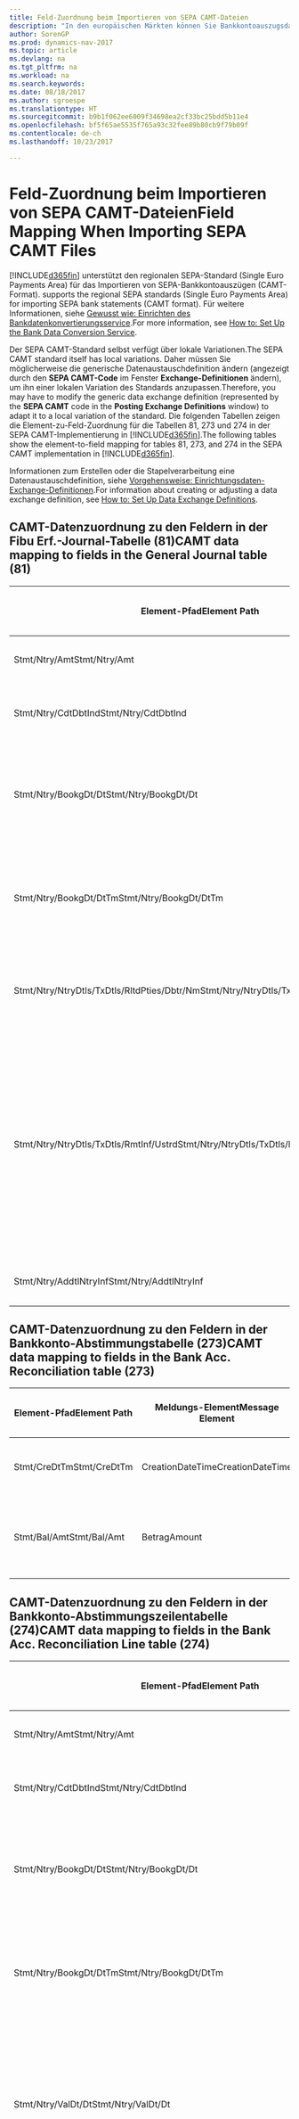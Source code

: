 ```yaml
---
title: Feld-Zuordnung beim Importieren von SEPA CAMT-Dateien
description: "In den europäischen Märkten können Sie Bankkontoauszugsdateien in den regionalen SEPA-Standards (einzelner Eurozahlungs-Bereich) importieren."
author: SorenGP
ms.prod: dynamics-nav-2017
ms.topic: article
ms.devlang: na
ms.tgt_pltfrm: na
ms.workload: na
ms.search.keywords: 
ms.date: 08/18/2017
ms.author: sgroespe
ms.translationtype: HT
ms.sourcegitcommit: b9b1f062ee6009f34698ea2cf33bc25bdd5b11e4
ms.openlocfilehash: bf5f65ae5535f765a93c32fee89b80cb9f79b09f
ms.contentlocale: de-ch
ms.lasthandoff: 10/23/2017

---
```

# <a name="field-mapping-when-importing-sepa-camt-files"></a><span data-ttu-id="c1bb7-103">Feld-Zuordnung beim Importieren von SEPA CAMT-Dateien</span><span class="sxs-lookup"><span data-stu-id="c1bb7-103">Field Mapping When Importing SEPA CAMT Files</span></span>
[!INCLUDE[d365fin](includes/d365fin_md.md)]<span data-ttu-id="c1bb7-104"> unterstützt den regionalen SEPA-Standard (Single Euro Payments Area) für das Importieren von SEPA-Bankkontoauszügen (CAMT-Format).</span><span class="sxs-lookup"><span data-stu-id="c1bb7-104"> supports the regional SEPA standards (Single Euro Payments Area) for importing SEPA bank statements (CAMT format).</span></span> <span data-ttu-id="c1bb7-105">Für weitere Informationen, siehe [Gewusst wie: Einrichten des Bankdatenkonvertierungsservice](bank-how-setup-bank-data-conversion-service.md).</span><span class="sxs-lookup"><span data-stu-id="c1bb7-105">For more information, see [How to: Set Up the Bank Data Conversion Service](bank-how-setup-bank-data-conversion-service.md).</span></span>  

 <span data-ttu-id="c1bb7-106">Der SEPA CAMT-Standard selbst verfügt über lokale Variationen.</span><span class="sxs-lookup"><span data-stu-id="c1bb7-106">The SEPA CAMT standard itself has local variations.</span></span> <span data-ttu-id="c1bb7-107">Daher müssen Sie möglicherweise die generische Datenaustauschdefinition ändern (angezeigt durch den **SEPA CAMT-Code** im Fenster **Exchange-Definitionen** ändern), um ihn einer lokalen Variation des Standards anzupassen.</span><span class="sxs-lookup"><span data-stu-id="c1bb7-107">Therefore, you may have to modify the generic data exchange definition (represented by the **SEPA CAMT** code in the **Posting Exchange Definitions** window) to adapt it to a local variation of the standard.</span></span> <span data-ttu-id="c1bb7-108">Die folgenden Tabellen zeigen die Element-zu-Feld-Zuordnung für die Tabellen 81, 273 und 274 in der SEPA CAMT-Implementierung in [!INCLUDE[d365fin](includes/d365fin_md.md)].</span><span class="sxs-lookup"><span data-stu-id="c1bb7-108">The following tables show the element-to-field mapping for tables 81, 273, and 274 in the SEPA CAMT implementation in [!INCLUDE[d365fin](includes/d365fin_md.md)].</span></span>  

 <span data-ttu-id="c1bb7-109">Informationen zum Erstellen oder die Stapelverarbeitung eine Datenaustauschdefinition, siehe [Vorgehensweise: Einrichtungsdaten-Exchange-Definitionen](across-how-to-set-up-data-exchange-definitions.md).</span><span class="sxs-lookup"><span data-stu-id="c1bb7-109">For information about creating or adjusting a data exchange definition, see [How to: Set Up Data Exchange Definitions](across-how-to-set-up-data-exchange-definitions.md).</span></span>  

## <a name="camt-data-mapping-to-fields-in-the-general-journal-table-81"></a><span data-ttu-id="c1bb7-110">CAMT-Datenzuordnung zu den Feldern in der Fibu Erf.-Journal-Tabelle (81)</span><span class="sxs-lookup"><span data-stu-id="c1bb7-110">CAMT data mapping to fields in the General Journal table (81)</span></span>  

|<span data-ttu-id="c1bb7-111">Element-Pfad</span><span class="sxs-lookup"><span data-stu-id="c1bb7-111">Element Path</span></span>|<span data-ttu-id="c1bb7-112">Meldungs-Element</span><span class="sxs-lookup"><span data-stu-id="c1bb7-112">Message Element</span></span>|<span data-ttu-id="c1bb7-113">Datentyp</span><span class="sxs-lookup"><span data-stu-id="c1bb7-113">Data Type</span></span>|<span data-ttu-id="c1bb7-114">Beschreibung</span><span class="sxs-lookup"><span data-stu-id="c1bb7-114">Description</span></span>|<span data-ttu-id="c1bb7-115">Kennzeichen mit negativem Zeichen</span><span class="sxs-lookup"><span data-stu-id="c1bb7-115">Negative-Sign Identifier</span></span>|<span data-ttu-id="c1bb7-116">Feldnr.</span><span class="sxs-lookup"><span data-stu-id="c1bb7-116">Field No.</span></span>|<span data-ttu-id="c1bb7-117">Feldname</span><span class="sxs-lookup"><span data-stu-id="c1bb7-117">Field Name</span></span>|  
|------------------|---------------------|---------------|-----------------|-------------------------------|---------------|----------------|  
|<span data-ttu-id="c1bb7-118">Stmt/Ntry/Amt</span><span class="sxs-lookup"><span data-stu-id="c1bb7-118">Stmt/Ntry/Amt</span></span>|<span data-ttu-id="c1bb7-119">Betrag</span><span class="sxs-lookup"><span data-stu-id="c1bb7-119">Amount</span></span>|<span data-ttu-id="c1bb7-120">Dezimal</span><span class="sxs-lookup"><span data-stu-id="c1bb7-120">Decimal</span></span>|<span data-ttu-id="c1bb7-121">Der Geldbetrag im Bargeldposten</span><span class="sxs-lookup"><span data-stu-id="c1bb7-121">The amount of money in the cash entry</span></span>||<span data-ttu-id="c1bb7-122">13</span><span class="sxs-lookup"><span data-stu-id="c1bb7-122">13</span></span>|<span data-ttu-id="c1bb7-123">Betrag</span><span class="sxs-lookup"><span data-stu-id="c1bb7-123">Amount</span></span>|  
|<span data-ttu-id="c1bb7-124">Stmt/Ntry/CdtDbtInd</span><span class="sxs-lookup"><span data-stu-id="c1bb7-124">Stmt/Ntry/CdtDbtInd</span></span>|<span data-ttu-id="c1bb7-125">CreditDebitIndicator</span><span class="sxs-lookup"><span data-stu-id="c1bb7-125">CreditDebitIndicator</span></span>|<span data-ttu-id="c1bb7-126">Text</span><span class="sxs-lookup"><span data-stu-id="c1bb7-126">Text</span></span>|<span data-ttu-id="c1bb7-127">Gibt an, ob der Posten ein Habenbetrag oder ein Sollposten ist</span><span class="sxs-lookup"><span data-stu-id="c1bb7-127">Indicates whether the entry is a credit or a debit entry</span></span>|<span data-ttu-id="c1bb7-128">DBIT</span><span class="sxs-lookup"><span data-stu-id="c1bb7-128">DBIT</span></span>|<span data-ttu-id="c1bb7-129">13</span><span class="sxs-lookup"><span data-stu-id="c1bb7-129">13</span></span>|<span data-ttu-id="c1bb7-130">Betrag</span><span class="sxs-lookup"><span data-stu-id="c1bb7-130">Amount</span></span>|  
|<span data-ttu-id="c1bb7-131">Stmt/Ntry/BookgDt/Dt</span><span class="sxs-lookup"><span data-stu-id="c1bb7-131">Stmt/Ntry/BookgDt/Dt</span></span>|<span data-ttu-id="c1bb7-132">Datum</span><span class="sxs-lookup"><span data-stu-id="c1bb7-132">Date</span></span>|<span data-ttu-id="c1bb7-133">Datum</span><span class="sxs-lookup"><span data-stu-id="c1bb7-133">Date</span></span>|<span data-ttu-id="c1bb7-134">Das Datum der Buchung eines Postens auf einem Konto oder in den Büchern des Buchhaltungsservices.</span><span class="sxs-lookup"><span data-stu-id="c1bb7-134">The date when an entry is posted to an account on the account servicer's books</span></span>||<span data-ttu-id="c1bb7-135">5</span><span class="sxs-lookup"><span data-stu-id="c1bb7-135">5</span></span>|<span data-ttu-id="c1bb7-136">Buchungsdatum</span><span class="sxs-lookup"><span data-stu-id="c1bb7-136">Posting Date</span></span>|  
|<span data-ttu-id="c1bb7-137">Stmt/Ntry/BookgDt/DtTm</span><span class="sxs-lookup"><span data-stu-id="c1bb7-137">Stmt/Ntry/BookgDt/DtTm</span></span>|<span data-ttu-id="c1bb7-138">DateTime</span><span class="sxs-lookup"><span data-stu-id="c1bb7-138">DateTime</span></span>|<span data-ttu-id="c1bb7-139">DateTime</span><span class="sxs-lookup"><span data-stu-id="c1bb7-139">DateTime</span></span>|<span data-ttu-id="c1bb7-140">Das Datum und die Uhrzeit der Buchung eines Postens auf einem Konto oder in den Büchern des Buchhaltungsservices.</span><span class="sxs-lookup"><span data-stu-id="c1bb7-140">The date and time when an entry is posted to an account on the account servicer's books</span></span>||<span data-ttu-id="c1bb7-141">5</span><span class="sxs-lookup"><span data-stu-id="c1bb7-141">5</span></span>|<span data-ttu-id="c1bb7-142">Buchungsdatum</span><span class="sxs-lookup"><span data-stu-id="c1bb7-142">Posting Date</span></span>|  
|<span data-ttu-id="c1bb7-143">Stmt/Ntry/NtryDtls/TxDtls/RltdPties/Dbtr/Nm</span><span class="sxs-lookup"><span data-stu-id="c1bb7-143">Stmt/Ntry/NtryDtls/TxDtls/RltdPties/Dbtr/Nm</span></span>|<span data-ttu-id="c1bb7-144">Name</span><span class="sxs-lookup"><span data-stu-id="c1bb7-144">Name</span></span>|<span data-ttu-id="c1bb7-145">Text</span><span class="sxs-lookup"><span data-stu-id="c1bb7-145">Text</span></span>|<span data-ttu-id="c1bb7-146">Der Name der Partei, die einen Geldbetrag an das (wesentlichen) schuldet können</span><span class="sxs-lookup"><span data-stu-id="c1bb7-146">The name of the party that owes an amount of money to the (ultimate) creditor</span></span>||<span data-ttu-id="c1bb7-147">1221</span><span class="sxs-lookup"><span data-stu-id="c1bb7-147">1221</span></span>|<span data-ttu-id="c1bb7-148">Informationen Zahlender</span><span class="sxs-lookup"><span data-stu-id="c1bb7-148">Payer Information</span></span>|  
|<span data-ttu-id="c1bb7-149">Stmt/Ntry/NtryDtls/TxDtls/RmtInf/Ustrd</span><span class="sxs-lookup"><span data-stu-id="c1bb7-149">Stmt/Ntry/NtryDtls/TxDtls/RmtInf/Ustrd</span></span>|<span data-ttu-id="c1bb7-150">Unstrukturiert</span><span class="sxs-lookup"><span data-stu-id="c1bb7-150">Unstructured</span></span>|<span data-ttu-id="c1bb7-151">Text</span><span class="sxs-lookup"><span data-stu-id="c1bb7-151">Text</span></span>|<span data-ttu-id="c1bb7-152">Informationen, die angegeben werden, um Abgleichen/Abstimmung eines Postens mit den Artikeln zu aktivieren, die die Zahlung abgleichen soll, wie etwa Handelsrechnungen in einem Debitorensystem, in unstrukturierter Form.</span><span class="sxs-lookup"><span data-stu-id="c1bb7-152">Information supplied to enable the matching/reconciliation of an entry with the items that the payment is intended to settle, such as commercial invoices in an accounts-receivable system, in an unstructured form</span></span>||<span data-ttu-id="c1bb7-153">8</span><span class="sxs-lookup"><span data-stu-id="c1bb7-153">8</span></span>|<span data-ttu-id="c1bb7-154">Beschreibung</span><span class="sxs-lookup"><span data-stu-id="c1bb7-154">Description</span></span>|  
|<span data-ttu-id="c1bb7-155">Stmt/Ntry/AddtlNtryInf</span><span class="sxs-lookup"><span data-stu-id="c1bb7-155">Stmt/Ntry/AddtlNtryInf</span></span>|<span data-ttu-id="c1bb7-156">ZusätzlicheEingabeInformationen</span><span class="sxs-lookup"><span data-stu-id="c1bb7-156">AdditionalEntryInformation</span></span>|<span data-ttu-id="c1bb7-157">Text</span><span class="sxs-lookup"><span data-stu-id="c1bb7-157">Text</span></span>|<span data-ttu-id="c1bb7-158">Zusätzliche Informationen zu der Eingabe</span><span class="sxs-lookup"><span data-stu-id="c1bb7-158">Additional information about the entry</span></span>||<span data-ttu-id="c1bb7-159">1222</span><span class="sxs-lookup"><span data-stu-id="c1bb7-159">1222</span></span>|<span data-ttu-id="c1bb7-160">Transaktionsinformationen</span><span class="sxs-lookup"><span data-stu-id="c1bb7-160">Transaction Information</span></span>|  

## <a name="camt-data-mapping-to-fields-in-the-bank-acc-reconciliation-table-273"></a><span data-ttu-id="c1bb7-161">CAMT-Datenzuordnung zu den Feldern in der Bankkonto-Abstimmungstabelle (273)</span><span class="sxs-lookup"><span data-stu-id="c1bb7-161">CAMT data mapping to fields in the Bank Acc. Reconciliation table (273)</span></span>  

|<span data-ttu-id="c1bb7-162">Element-Pfad</span><span class="sxs-lookup"><span data-stu-id="c1bb7-162">Element Path</span></span>|<span data-ttu-id="c1bb7-163">Meldungs-Element</span><span class="sxs-lookup"><span data-stu-id="c1bb7-163">Message Element</span></span>|<span data-ttu-id="c1bb7-164">Datentyp</span><span class="sxs-lookup"><span data-stu-id="c1bb7-164">Data Type</span></span>|<span data-ttu-id="c1bb7-165">Beschreibung</span><span class="sxs-lookup"><span data-stu-id="c1bb7-165">Description</span></span>|<span data-ttu-id="c1bb7-166">Kennzeichen mit negativem Zeichen</span><span class="sxs-lookup"><span data-stu-id="c1bb7-166">Negative-Sign Identifier</span></span>|<span data-ttu-id="c1bb7-167">Feldnr.</span><span class="sxs-lookup"><span data-stu-id="c1bb7-167">Field No.</span></span>|<span data-ttu-id="c1bb7-168">Feldname</span><span class="sxs-lookup"><span data-stu-id="c1bb7-168">Field Name</span></span>|  
|------------------|---------------------|---------------|-----------------|-------------------------------|---------------|----------------|  
|<span data-ttu-id="c1bb7-169">Stmt/CreDtTm</span><span class="sxs-lookup"><span data-stu-id="c1bb7-169">Stmt/CreDtTm</span></span>|<span data-ttu-id="c1bb7-170">CreationDateTime</span><span class="sxs-lookup"><span data-stu-id="c1bb7-170">CreationDateTime</span></span>|<span data-ttu-id="c1bb7-171">Datum</span><span class="sxs-lookup"><span data-stu-id="c1bb7-171">Date</span></span>|<span data-ttu-id="c1bb7-172">Das Datum und die Uhrzeit der Erstellung der Nachricht.</span><span class="sxs-lookup"><span data-stu-id="c1bb7-172">The date and time when the message was created</span></span>||<span data-ttu-id="c1bb7-173">3</span><span class="sxs-lookup"><span data-stu-id="c1bb7-173">3</span></span>|<span data-ttu-id="c1bb7-174">Auszugsdatum</span><span class="sxs-lookup"><span data-stu-id="c1bb7-174">Statement Date</span></span>|  
|<span data-ttu-id="c1bb7-175">Stmt/Bal/Amt</span><span class="sxs-lookup"><span data-stu-id="c1bb7-175">Stmt/Bal/Amt</span></span>|<span data-ttu-id="c1bb7-176">Betrag</span><span class="sxs-lookup"><span data-stu-id="c1bb7-176">Amount</span></span>|<span data-ttu-id="c1bb7-177">Dezimal</span><span class="sxs-lookup"><span data-stu-id="c1bb7-177">Decimal</span></span>|<span data-ttu-id="c1bb7-178">Der Betrag, der aus den Nettobeträgen für alle Soll- und Habenposten resultiert</span><span class="sxs-lookup"><span data-stu-id="c1bb7-178">The amount resulting from the netted amounts for all debit and credit entries</span></span>||<span data-ttu-id="c1bb7-179">4</span><span class="sxs-lookup"><span data-stu-id="c1bb7-179">4</span></span>|<span data-ttu-id="c1bb7-180">Auszug Schluss-Saldo</span><span class="sxs-lookup"><span data-stu-id="c1bb7-180">Statement Ending Balance</span></span>|  

## <a name="camt-data-mapping-to-fields-in-the-bank-acc-reconciliation-line-table-274"></a><span data-ttu-id="c1bb7-181">CAMT-Datenzuordnung zu den Feldern in der Bankkonto-Abstimmungszeilentabelle (274)</span><span class="sxs-lookup"><span data-stu-id="c1bb7-181">CAMT data mapping to fields in the Bank Acc. Reconciliation Line table (274)</span></span>  

|<span data-ttu-id="c1bb7-182">Element-Pfad</span><span class="sxs-lookup"><span data-stu-id="c1bb7-182">Element Path</span></span>|<span data-ttu-id="c1bb7-183">Meldungs-Element</span><span class="sxs-lookup"><span data-stu-id="c1bb7-183">Message Element</span></span>|<span data-ttu-id="c1bb7-184">Datentyp</span><span class="sxs-lookup"><span data-stu-id="c1bb7-184">Data Type</span></span>|<span data-ttu-id="c1bb7-185">Beschreibung</span><span class="sxs-lookup"><span data-stu-id="c1bb7-185">Description</span></span>|<span data-ttu-id="c1bb7-186">Kennzeichen mit negativem Zeichen</span><span class="sxs-lookup"><span data-stu-id="c1bb7-186">Negative-Sign Identifier</span></span>|<span data-ttu-id="c1bb7-187">Feldnr.</span><span class="sxs-lookup"><span data-stu-id="c1bb7-187">Field No.</span></span>|<span data-ttu-id="c1bb7-188">Feldname</span><span class="sxs-lookup"><span data-stu-id="c1bb7-188">Field Name</span></span>|  
|------------------|---------------------|---------------|-----------------|-------------------------------|---------------|----------------|  
|<span data-ttu-id="c1bb7-189">Stmt/Ntry/Amt</span><span class="sxs-lookup"><span data-stu-id="c1bb7-189">Stmt/Ntry/Amt</span></span>|<span data-ttu-id="c1bb7-190">Betrag</span><span class="sxs-lookup"><span data-stu-id="c1bb7-190">Amount</span></span>|<span data-ttu-id="c1bb7-191">Dezimal</span><span class="sxs-lookup"><span data-stu-id="c1bb7-191">Decimal</span></span>|<span data-ttu-id="c1bb7-192">Der Geldbetrag im Bargeldposten</span><span class="sxs-lookup"><span data-stu-id="c1bb7-192">The amount of money in the cash entry</span></span>||<span data-ttu-id="c1bb7-193">7</span><span class="sxs-lookup"><span data-stu-id="c1bb7-193">7</span></span>|<span data-ttu-id="c1bb7-194">Auszugsbetrag</span><span class="sxs-lookup"><span data-stu-id="c1bb7-194">Statement Amount</span></span>|  
|<span data-ttu-id="c1bb7-195">Stmt/Ntry/CdtDbtInd</span><span class="sxs-lookup"><span data-stu-id="c1bb7-195">Stmt/Ntry/CdtDbtInd</span></span>|<span data-ttu-id="c1bb7-196">CreditDebitIndicator</span><span class="sxs-lookup"><span data-stu-id="c1bb7-196">CreditDebitIndicator</span></span>|<span data-ttu-id="c1bb7-197">Text</span><span class="sxs-lookup"><span data-stu-id="c1bb7-197">Text</span></span>|<span data-ttu-id="c1bb7-198">Gibt an, ob der Posten ein Habenbetrag oder ein Sollposten ist</span><span class="sxs-lookup"><span data-stu-id="c1bb7-198">Indicates whether the entry is a credit or a debit entry</span></span>|<span data-ttu-id="c1bb7-199">DBIT</span><span class="sxs-lookup"><span data-stu-id="c1bb7-199">DBIT</span></span>|<span data-ttu-id="c1bb7-200">7</span><span class="sxs-lookup"><span data-stu-id="c1bb7-200">7</span></span>|<span data-ttu-id="c1bb7-201">Auszugsbetrag</span><span class="sxs-lookup"><span data-stu-id="c1bb7-201">Statement Amount</span></span>|  
|<span data-ttu-id="c1bb7-202">Stmt/Ntry/BookgDt/Dt</span><span class="sxs-lookup"><span data-stu-id="c1bb7-202">Stmt/Ntry/BookgDt/Dt</span></span>|<span data-ttu-id="c1bb7-203">Datum</span><span class="sxs-lookup"><span data-stu-id="c1bb7-203">Date</span></span>|<span data-ttu-id="c1bb7-204">Datum</span><span class="sxs-lookup"><span data-stu-id="c1bb7-204">Date</span></span>|<span data-ttu-id="c1bb7-205">Das Datum der Buchung eines Postens auf einem Konto oder in den Büchern des Buchhaltungsservices.</span><span class="sxs-lookup"><span data-stu-id="c1bb7-205">The date when an entry is posted to an account on the account servicer's books</span></span>||<span data-ttu-id="c1bb7-206">5</span><span class="sxs-lookup"><span data-stu-id="c1bb7-206">5</span></span>|<span data-ttu-id="c1bb7-207">Transaktionsdatum</span><span class="sxs-lookup"><span data-stu-id="c1bb7-207">Transaction Date</span></span>|  
|<span data-ttu-id="c1bb7-208">Stmt/Ntry/BookgDt/DtTm</span><span class="sxs-lookup"><span data-stu-id="c1bb7-208">Stmt/Ntry/BookgDt/DtTm</span></span>|<span data-ttu-id="c1bb7-209">DateTime</span><span class="sxs-lookup"><span data-stu-id="c1bb7-209">DateTime</span></span>|<span data-ttu-id="c1bb7-210">DateTime</span><span class="sxs-lookup"><span data-stu-id="c1bb7-210">DateTime</span></span>|<span data-ttu-id="c1bb7-211">Das Datum und die Uhrzeit der Buchung eines Postens auf einem Konto oder in den Büchern des Buchhaltungsservices.</span><span class="sxs-lookup"><span data-stu-id="c1bb7-211">The date and time when an entry is posted to an account on the account servicer's books</span></span>||<span data-ttu-id="c1bb7-212">5</span><span class="sxs-lookup"><span data-stu-id="c1bb7-212">5</span></span>|<span data-ttu-id="c1bb7-213">Transaktionsdatum</span><span class="sxs-lookup"><span data-stu-id="c1bb7-213">Transaction Date</span></span>|  
|<span data-ttu-id="c1bb7-214">Stmt/Ntry/ValDt/Dt</span><span class="sxs-lookup"><span data-stu-id="c1bb7-214">Stmt/Ntry/ValDt/Dt</span></span>|<span data-ttu-id="c1bb7-215">Datum</span><span class="sxs-lookup"><span data-stu-id="c1bb7-215">Date</span></span>|<span data-ttu-id="c1bb7-216">Datum</span><span class="sxs-lookup"><span data-stu-id="c1bb7-216">Date</span></span>|<span data-ttu-id="c1bb7-217">Das Datum, an dem Anlagen für den Kontobesitzer im Falle eines Habenpostens verfügbar sind oder oder im Falle eines Sollpostens nicht mehr verfügbar sind.</span><span class="sxs-lookup"><span data-stu-id="c1bb7-217">The date when assets become available to the account owner in case of a credit entry, or cease to be available to the account owner in case of a debit entry</span></span>||<span data-ttu-id="c1bb7-218">12</span><span class="sxs-lookup"><span data-stu-id="c1bb7-218">12</span></span>|<span data-ttu-id="c1bb7-219">Valutadatum</span><span class="sxs-lookup"><span data-stu-id="c1bb7-219">Value Date</span></span>|  
|<span data-ttu-id="c1bb7-220">Stmt/Ntry/ValDt/DtTm</span><span class="sxs-lookup"><span data-stu-id="c1bb7-220">Stmt/Ntry/ValDt/DtTm</span></span>|<span data-ttu-id="c1bb7-221">DateTime</span><span class="sxs-lookup"><span data-stu-id="c1bb7-221">DateTime</span></span>|<span data-ttu-id="c1bb7-222">DateTime</span><span class="sxs-lookup"><span data-stu-id="c1bb7-222">DateTime</span></span>|<span data-ttu-id="c1bb7-223">Das Datum und die Uhrzeit, wenn Anlagen für den Kontobesitzer im Falle eines Habenpostens verfügbar sind oder oder im Falle eines Sollpostens nicht mehr verfügbar sind.</span><span class="sxs-lookup"><span data-stu-id="c1bb7-223">The date and time when assets become available to the account owner in case of a credit entry, or cease to be available to the account owner in case of a debit entry</span></span>||<span data-ttu-id="c1bb7-224">12</span><span class="sxs-lookup"><span data-stu-id="c1bb7-224">12</span></span>|<span data-ttu-id="c1bb7-225">Valutadatum</span><span class="sxs-lookup"><span data-stu-id="c1bb7-225">Value Date</span></span>|  
|<span data-ttu-id="c1bb7-226">Stmt/Ntry/NtryDtls/TxDtls/RltdPties/Dbtr/Nm</span><span class="sxs-lookup"><span data-stu-id="c1bb7-226">Stmt/Ntry/NtryDtls/TxDtls/RltdPties/Dbtr/Nm</span></span>|<span data-ttu-id="c1bb7-227">Name</span><span class="sxs-lookup"><span data-stu-id="c1bb7-227">Name</span></span>|<span data-ttu-id="c1bb7-228">Text</span><span class="sxs-lookup"><span data-stu-id="c1bb7-228">Text</span></span>|<span data-ttu-id="c1bb7-229">Der Name der Partei, die einen Geldbetrag an das (wesentlichen) schuldet können</span><span class="sxs-lookup"><span data-stu-id="c1bb7-229">The name of the party that owes an amount of money to the (ultimate) creditor</span></span>||<span data-ttu-id="c1bb7-230">15</span><span class="sxs-lookup"><span data-stu-id="c1bb7-230">15</span></span>|<span data-ttu-id="c1bb7-231">Informationen Zahlender</span><span class="sxs-lookup"><span data-stu-id="c1bb7-231">Payer Information</span></span>|  
|<span data-ttu-id="c1bb7-232">Stmt/Ntry/NtryDtls/TxDtls/RmtInf/Ustrd</span><span class="sxs-lookup"><span data-stu-id="c1bb7-232">Stmt/Ntry/NtryDtls/TxDtls/RmtInf/Ustrd</span></span>|<span data-ttu-id="c1bb7-233">Unstrukturiert</span><span class="sxs-lookup"><span data-stu-id="c1bb7-233">Unstructured</span></span>|<span data-ttu-id="c1bb7-234">Text</span><span class="sxs-lookup"><span data-stu-id="c1bb7-234">Text</span></span>|<span data-ttu-id="c1bb7-235">Informationen, die angegeben werden, um Abgleichen/Abstimmung eines Postens mit den Artikeln zu aktivieren, die die Zahlung abgleichen soll, wie etwa Handelsrechnungen in einem Debitorensystem, in unstrukturierter Form.</span><span class="sxs-lookup"><span data-stu-id="c1bb7-235">Information supplied to enable the matching/reconciliation of an entry with the items that the payment is intended to settle, such as commercial invoices in an accounts-receivable system, in an unstructured form</span></span>||<span data-ttu-id="c1bb7-236">6</span><span class="sxs-lookup"><span data-stu-id="c1bb7-236">6</span></span>|<span data-ttu-id="c1bb7-237">Beschreibung</span><span class="sxs-lookup"><span data-stu-id="c1bb7-237">Description</span></span>|  
|<span data-ttu-id="c1bb7-238">Stmt/Ntry/AddtlNtryInf</span><span class="sxs-lookup"><span data-stu-id="c1bb7-238">Stmt/Ntry/AddtlNtryInf</span></span>|<span data-ttu-id="c1bb7-239">ZusätzlicheEingabeInformationen</span><span class="sxs-lookup"><span data-stu-id="c1bb7-239">AdditionalEntryInformation</span></span>|<span data-ttu-id="c1bb7-240">Text</span><span class="sxs-lookup"><span data-stu-id="c1bb7-240">Text</span></span>|<span data-ttu-id="c1bb7-241">Zusätzliche Informationen zu der Eingabe</span><span class="sxs-lookup"><span data-stu-id="c1bb7-241">Additional information about the entry</span></span>||<span data-ttu-id="c1bb7-242">16</span><span class="sxs-lookup"><span data-stu-id="c1bb7-242">16</span></span>|<span data-ttu-id="c1bb7-243">Transaktionsinformationen</span><span class="sxs-lookup"><span data-stu-id="c1bb7-243">Transaction Information</span></span>|  

 <span data-ttu-id="c1bb7-244">Elemente im **Ntry**-Knoten, die in [!INCLUDE[d365fin](includes/d365fin_md.md)] importiert, aber nicht mit einem Feld verknüpft werden, werden in der **Exch.Spaltendefinition buchen**-Tabelle gespeichert.</span><span class="sxs-lookup"><span data-stu-id="c1bb7-244">Elements in the **Ntry** node that are imported into [!INCLUDE[d365fin](includes/d365fin_md.md)] but not mapped to any fields are stored in the **Posting Exch. Column Def** table.</span></span> <span data-ttu-id="c1bb7-245">Benutzer können diese Elemente **Zahlungsabstimmungs-Erfassungsjournal**, **Zahlungsausgleich** und **Bankkonto Abstimmen** Fenstern anzeigen, indem sie die **Details zur Bankauszugsposition** Aktion auswählen.</span><span class="sxs-lookup"><span data-stu-id="c1bb7-245">Users can view these elements from the **Payment Reconciliation Journal**, **Payment Application**, and **Bank Acc. Reconciliation** windows by choosing the **Bank Statement Line Details** action.</span></span> <span data-ttu-id="c1bb7-246">Weitere Informationen finden Sie unter [So gehts: Abstimmen von Zahlungen mithilfe der automatischen Anwendung](receivables-how-reconcile-payments-auto-application.md).</span><span class="sxs-lookup"><span data-stu-id="c1bb7-246">For more information, see [How to: Reconcile Payments Using Automatic Application](receivables-how-reconcile-payments-auto-application.md).</span></span>  
## <a name="see-also"></a><span data-ttu-id="c1bb7-247">Siehe auch</span><span class="sxs-lookup"><span data-stu-id="c1bb7-247">See Also</span></span>  
[<span data-ttu-id="c1bb7-248">Einrichten eines Datenaustauschs</span><span class="sxs-lookup"><span data-stu-id="c1bb7-248">Setting Up Data Exchange</span></span>](across-set-up-data-exchange.md)  
[<span data-ttu-id="c1bb7-249">Daten elektronisch austauschen</span><span class="sxs-lookup"><span data-stu-id="c1bb7-249">Exchanging Data Electronically</span></span>](across-data-exchange.md)  
<span data-ttu-id="c1bb7-250">[Gewusst wie: Einrichten des Bankdatenkonvertierungsservice](bank-how-setup-bank-data-conversion-service.md) </span><span class="sxs-lookup"><span data-stu-id="c1bb7-250">[How to: Set Up the Bank Data Conversion Service](bank-how-setup-bank-data-conversion-service.md) </span></span>  
[<span data-ttu-id="c1bb7-251">Gewusst wie: Verwenden von XML-Schemata zur Vorbereitung von Datenaustauschdefinitionen</span><span class="sxs-lookup"><span data-stu-id="c1bb7-251">How to: Use XML Schemas to Prepare Data Exchange Definitions</span></span>](across-how-to-use-xml-schemas-to-prepare-data-exchange-definitions.md)  
[<span data-ttu-id="c1bb7-252">Vorgehensweise: Abstimmen von Zahlungen mithilfe der automatischen Anwendung</span><span class="sxs-lookup"><span data-stu-id="c1bb7-252">How to: Reconcile Payments Using Automatic Application</span></span>](receivables-how-reconcile-payments-auto-application.md)  

